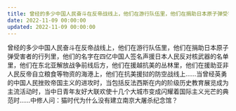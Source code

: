 ```yaml
---
title: 曾经的多少中国人民奋斗在反帝战线上，他们在游行队伍里，他们在捐助日本原子弹受害者的行列里，他们的名字在四亿中国人签名声援日本人民反对…
date: 2022-11-09 00:00:00
updated: 2022-11-09 00:00:00
---
```


曾经的多少中国人民奋斗在反帝战线上，他们在游行队伍里，他们在捐助日本原子弹受害者的行列里，他们的名字在四亿中国人签名声援日本人民反对核武器的名单里，他们在东北亚解放战争前线后方，他们在援越抗美的丛林里，他们在援助亚非人民反帝自立粮食等物资的海港上，他们在抗美援挝的防空战线上……当曾经英勇的中国人民挫败帝国主义的进攻时，当包括反法西斯在内的阶级历史教育展览成为主流活动时，当中日青年友好大联欢使十几个大城市变成闪耀着国际主义光芒的典范时……中修人问：猫时代为什么没有建立南京大屠杀纪念馆？
